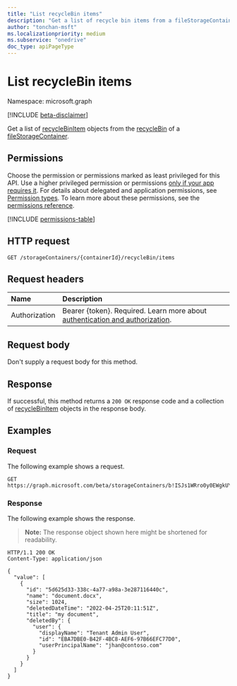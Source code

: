 ```yaml
---
title: "List recycleBin items"
description: "Get a list of recycle bin items from a fileStorageContainer recycleBin."
author: "tonchan-msft"
ms.localizationpriority: medium
ms.subservice: "onedrive"
doc_type: apiPageType
---
```


# List recycleBin items

Namespace: microsoft.graph

[!INCLUDE [beta-disclaimer](../../includes/beta-disclaimer.md)]

Get a list of [recycleBinItem](../resources/recyclebinitem.md) objects from the [recycleBin](../resources/recyclebin.md) of a [fileStorageContainer](../resources/filestoragecontainer.md).  

## Permissions

Choose the permission or permissions marked as least privileged for this API. Use a higher privileged permission or permissions [only if your app requires it](/graph/permissions-overview#best-practices-for-using-microsoft-graph-permissions). For details about delegated and application permissions, see [Permission types](/graph/permissions-overview#permission-types). To learn more about these permissions, see the [permissions reference](/graph/permissions-reference).

<!-- {
  "blockType": "permissions",
  "name": "filestoragecontainer-list-recyclebin-items-permissions"
}
-->
[!INCLUDE [permissions-table](../includes/permissions/filestoragecontainer-list-recyclebin-items-permissions.md)]

## HTTP request

<!-- {
  "blockType": "ignored"
}
-->

``` http
GET /storageContainers/{containerId}/recycleBin/items
```

## Request headers

|Name|Description|
|:---|:---|
|Authorization|Bearer {token}. Required. Learn more about [authentication and authorization](/graph/auth/auth-concepts).|

## Request body

Don't supply a request body for this method.

## Response

If successful, this method returns a `200 OK` response code and a collection of [recycleBinItem](../resources/recyclebinitem.md) objects in the response body.

## Examples

### Request

The following example shows a request.

<!-- {
  "blockType": "request",
  "name": "list_recyclebin_items"
}
-->

``` http
GET https://graph.microsoft.com/beta/storageContainers/b!ISJs1WRro0y0EWgkUYcktDa0mE8zSlFEqFzqRn70Zwp1CEtDEBZgQICPkRbil_5Z/recycleBin/items
```


### Response

The following example shows the response.

>**Note:** The response object shown here might be shortened for readability.

<!-- {
  "blockType": "response",
  "truncated": true,
  "@odata.type": "Collection(microsoft.graph.recycleBinItem)"
}
-->

``` http
HTTP/1.1 200 OK
Content-Type: application/json

{
  "value": [
    {
      "id": "5d625d33-338c-4a77-a98a-3e287116440c",
      "name": "document.docx",
      "size": 1024,
      "deletedDateTime": "2022-04-25T20:11:51Z",
      "title": "my document",
      "deletedBy": {
        "user": {
          "displayName": "Tenant Admin User",
          "id": "EBA7DBE0-B42F-4BC8-AEF6-97B66EFC77D0",
          "userPrincipalName": "jhan@contoso.com"
        }
      }
    }
  ]
}
```

